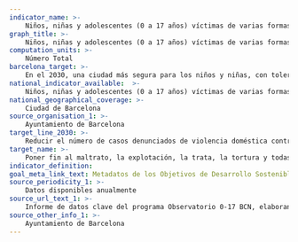 ```yaml
---
indicator_name: >-
    Niños, niñas y adolescentes (0 a 17 años) víctimas de varias formas de violencia en el ámbito familiar, según la denuncia
graph_title: >-
    Niños, niñas y adolescentes (0 a 17 años) víctimas de varias formas de violencia en el ámbito familiar, según la denuncia
computation_units: >-
    Número Total
barcelona_target: >-
    En el 2030, una ciudad más segura para los niños y niñas, con tolerancia cero hacia el maltrato infantil
national_indicator_available:  >-
    Niños, niñas y adolescentes (0 a 17 años) víctimas de varias formas de violencia en el ámbito familiar, según la denuncia
national_geographical_coverage: >-
    Ciudad de Barcelona
source_organisation_1: >-
    Ayuntamiento de Barcelona
target_line_2030: >-
    Reducir el número de casos denunciados de violencia doméstica contra niños y niñas o adolescentes a menos de 100 anuales
target_name: >-
    Poner fin al maltrato, la explotación, la trata, la tortura y todas las formas de violencia contra los niños y las niñas
indicator_definition:
goal_meta_link_text: Metadatos de los Objetivos de Desarrollo Sostenible de las Naciones Unidas (pdf 894kB)
source_periodicity_1: >-
    Datos disponibles anualmente
source_url_text_1: >-
    Informe de datos clave del programa Observatorio 0-17 BCN, elaborando datos del Departamento de Interior de la Generalitat de Catalunya
source_other_info_1: >-
    Ayuntamiento de Barcelona
---
```

